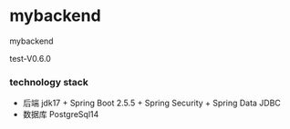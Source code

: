 # mybackend
mybackend

test-V0.6.0
### technology stack
* 后端 jdk17 + Spring Boot 2.5.5 + Spring Security + Spring Data JDBC
* 数据库 PostgreSql14

